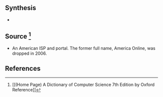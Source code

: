 ## Synthesis
- 
## Source [^1]
- An American ISP and portal. The former full name, America Online, was dropped in 2006.
## References

[^1]: [[(Home Page) A Dictionary of Computer Science 7th Edition by Oxford Reference]]